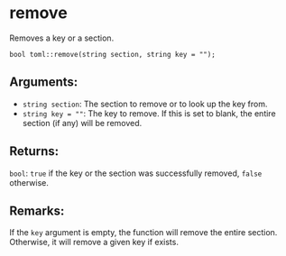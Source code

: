 # remove
Removes a key or a section.

`bool toml::remove(string section, string key = "");`

## Arguments:
- `string section`: The section to remove or to look up the key from.
- `string key = ""`: The key to remove. If this is set to blank, the entire section (if any) will be removed.

## Returns:
`bool`: `true` if the key or the section was successfully removed, `false` otherwise.

## Remarks:
If the `key` argument is empty, the function will remove the entire section. Otherwise, it will remove a given key if exists.
